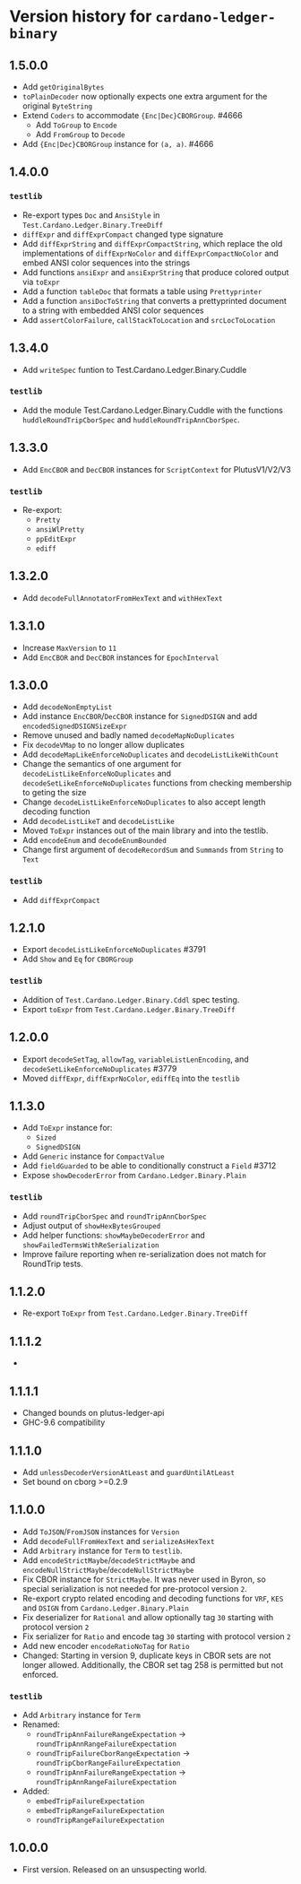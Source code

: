 # Version history for `cardano-ledger-binary`

## 1.5.0.0

* Add `getOriginalBytes`
* `toPlainDecoder` now optionally expects one extra argument for the original `ByteString`
* Extend `Coders` to accommodate `{Enc|Dec}CBORGroup`. #4666
  * Add `ToGroup` to `Encode`
  * Add `FromGroup` to `Decode`
* Add `{Enc|Dec}CBORGroup` instance for `(a, a)`. #4666

## 1.4.0.0

### `testlib`

* Re-export types `Doc` and `AnsiStyle` in `Test.Cardano.Ledger.Binary.TreeDiff`
* `diffExpr` and `diffExprCompact` changed type signature
* Add `diffExprString` and `diffExprCompactString`, which replace the old implementations
  of `diffExprNoColor` and `diffExprCompactNoColor` and embed ANSI color sequences into the strings
* Add functions `ansiExpr` and `ansiExprString` that produce colored output via `toExpr`
* Add a function `tableDoc` that formats a table using `Prettyprinter`
* Add a function `ansiDocToString` that converts a prettyprinted document to a string
  with embedded ANSI color sequences
* Add `assertColorFailure`, `callStackToLocation` and `srcLocToLocation`

## 1.3.4.0

* Add `writeSpec` funtion to Test.Cardano.Ledger.Binary.Cuddle

### `testlib`

* Add the module Test.Cardano.Ledger.Binary.Cuddle with the
  functions `huddleRoundTripCborSpec` and `huddleRoundTripAnnCborSpec`.

## 1.3.3.0

* Add `EncCBOR` and `DecCBOR` instances for `ScriptContext` for PlutusV1/V2/V3

### `testlib`

* Re-export:
  * `Pretty`
  * `ansiWlPretty`
  * `ppEditExpr`
  * `ediff`

## 1.3.2.0

* Add `decodeFullAnnotatorFromHexText` and `withHexText`

## 1.3.1.0

* Increase `MaxVersion` to `11`
* Add `EncCBOR` and `DecCBOR` instances for `EpochInterval`

## 1.3.0.0

* Add `decodeNonEmptyList`
* Add instance `EncCBOR`/`DecCBOR` instance for `SignedDSIGN` and add `encodedSignedDSIGNSizeExpr`
* Remove unused and badly named `decodeMapNoDuplicates`
* Fix `decodeVMap` to no longer allow duplicates
* Add `decodeMapLikeEnforceNoDuplicates` and `decodeListLikeWithCount`
* Change the semantics of one argument for `decodeListLikeEnforceNoDuplicates` and
  `decodeSetLikeEnforceNoDuplicates` functions from checking membership to geting the size
* Change `decodeListLikeEnforceNoDuplicates` to also accept length decoding function
* Add `decodeListLikeT` and `decodeListLike`
* Moved `ToExpr` instances out of the main library and into the testlib.
* Add `encodeEnum` and `decodeEnumBounded`
* Change first argument of `decodeRecordSum` and `Summands` from `String` to `Text`

### `testlib`

* Add `diffExprCompact`

## 1.2.1.0

* Export `decodeListLikeEnforceNoDuplicates` #3791
* Add `Show` and `Eq` for `CBORGroup`

### `testlib`

* Addition of `Test.Cardano.Ledger.Binary.Cddl` spec testing.
* Export `toExpr` from `Test.Cardano.Ledger.Binary.TreeDiff`

## 1.2.0.0

* Export `decodeSetTag`, `allowTag`, `variableListLenEncoding`, and
  `decodeSetLikeEnforceNoDuplicates` #3779
* Moved `diffExpr`, `diffExprNoColor`, `ediffEq` into the `testlib`

## 1.1.3.0

* Add `ToExpr` instance for:
  * `Sized`
  * `SignedDSIGN`
* Add `Generic` instance for `CompactValue`
* Add `fieldGuarded` to be able to conditionally construct a `Field` #3712
* Expose `showDecoderError` from `Cardano.Ledger.Binary.Plain`

### `testlib`

* Add `roundTripCborSpec` and `roundTripAnnCborSpec`
* Adjust output of `showHexBytesGrouped`
* Add helper functions: `showMaybeDecoderError` and `showFailedTermsWithReSerialization`
* Improve failure reporting when re-serialization does not match for RoundTrip tests.

## 1.1.2.0

* Re-export `ToExpr` from `Test.Cardano.Ledger.Binary.TreeDiff`

## 1.1.1.2

*

## 1.1.1.1

* Changed bounds on plutus-ledger-api
* GHC-9.6 compatibility

## 1.1.1.0

* Add `unlessDecoderVersionAtLeast` and `guardUntilAtLeast`
* Set bound on cborg >=0.2.9

## 1.1.0.0

* Add `ToJSON`/`FromJSON` instances for `Version`
* Add `decodeFullFromHexText` and `serializeAsHexText`
* Add `Arbitrary` instance for `Term` to `testlib`.
* Add `encodeStrictMaybe`/`decodeStrictMaybe` and `encodeNullStrictMaybe`/`decodeNullStrictMaybe`
* Fix CBOR instance for `StrictMaybe`. It was never used in Byron, so special
  serialization is not needed for pre-protocol version `2`.
* Re-export crypto related encoding and decoding functions for `VRF`, `KES` and `DSIGN`
  from `Cardano.Ledger.Binary.Plain`
* Fix deserializer for `Rational` and allow optionally tag `30` starting with protocol version `2`
* Fix serializer for `Ratio` and encode tag `30` starting with protocol version `2`
* Add new encoder `encodeRatioNoTag` for `Ratio`
* Changed: Starting in version 9, duplicate keys in CBOR sets are not longer allowed.
  Additionally, the CBOR set tag 258 is permitted but not enforced.

### `testlib`

* Add `Arbitrary` instance for `Term`
* Renamed:
  * `roundTripAnnFailureRangeExpectation` -> `roundTripAnnRangeFailureExpectation`
  * `roundTripFailureCborRangeExpectation` -> `roundTripCborRangeFailureExpectation`
  * `roundTripAnnFailureRangeExpectation` -> `roundTripAnnRangeFailureExpectation`
* Added:
  * `embedTripFailureExpectation`
  * `embedTripRangeFailureExpectation`
  * `roundTripRangeFailureExpectation`

## 1.0.0.0

* First version. Released on an unsuspecting world.
